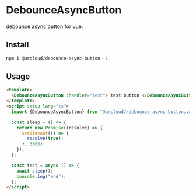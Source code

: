 # DebounceAsyncButton

debounce async button for vue.

## Install

```bash
npm i @urcloud/debounce-async-button -S

```

## Usage

```html
<template>
  <DebounceAsyncButton :handler="test"> test button </DebounceAsyncButton>
</template>
<script setup lang="ts">
  import {DebounceAsyncButton} from "@urcloud//debounce-async-button.vue";

  const sleep = () => {
    return new Promise((resolve) => {
      setTimeout(() => {
        resolve(true);
      }, 3000);
    });
  };

  const test = async () => {
    await sleep();
    console.log("end");
  };
</script>
```
